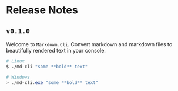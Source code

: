 # Release Notes

## `v0.1.0`

Welcome to `Markdown.Cli`.  Convert markdown and markdown files to beautifully rendered text in your
console.

```bash
# Linux
$ ./md-cli "some **bold** text"
```

```powershell
# Windows
> ./md-cli.exe "some **bold** text"
```

